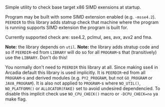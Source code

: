 Simple utility to check base target x86 SIMD exensions at startup.

Program may be built with some SIMD extension enabled (e.g. `-msse4.2`). `PEERDIR` to this library adds statrup check that machine where the program is running supports SIMD extension the program is built for.

Currently supported check are: sse4.2, pclmul, aes, avx, avx2 and fma. 

**Note:** the library depends on `util`. 
**Note:** the library adds stratup code and so if `PEERDIR`-ed from `LIBRARY` will do so for all `PROGRAM`-s that (transitively) use the `LIBRARY`. Don't do this!

You normally don't need to `PEERDIR` this library at all. Since making sse4 in Arcadia default this library is used implicitly. It is `PEERDIR`-ed from all `PROGRAM`-s and derived modules (e.g. `PY2_PROGRAM`, but not `GO_PROGRAM` or `JAVA_PROGRAM`). 
It is also not applied to `PROGRAM`-s where `NO_UTIL()`, `NO_PLATFORM()` or `ALLOCATOR(FAKE)` set to avoid undesired dependencied. To disable this implicit check use `NO_CPU_CHECK()` macro or `-DCPU_CHECK=no` ya make flag.


